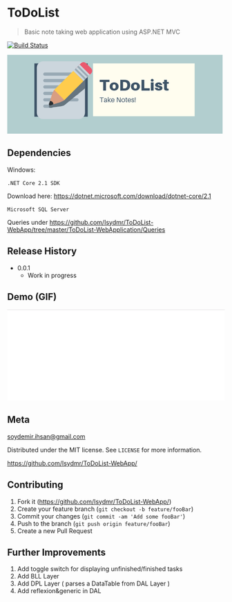 # ToDoList
> Basic note taking web application using ASP.NET MVC 

 [![Build Status](https://travis-ci.org/dwyl/esta.svg?branch=master)](https://travis-ci.org/dwyl/esta)
 
![](logo.png)

## Dependencies

Windows:

```
.NET Core 2.1 SDK 
```
Download here: https://dotnet.microsoft.com/download/dotnet-core/2.1

```
Microsoft SQL Server
```
Queries under https://github.com/Isydmr/ToDoList-WebApp/tree/master/ToDoList-WebApplication/Queries

## Release History

* 0.0.1
    * Work in progress

## Demo (GIF)

![](demo.gif)


## Meta

soydemir.ihsan@gmail.com

Distributed under the MIT license. See ``LICENSE`` for more information.

[<https://github.com/Isydmr/ToDoList-WebApp/>](https://github.com/Isydmr/)

## Contributing

1. Fork it (<https://github.com/Isydmr/ToDoList-WebApp/>)
2. Create your feature branch (`git checkout -b feature/fooBar`)
3. Commit your changes (`git commit -am 'Add some fooBar'`)
4. Push to the branch (`git push origin feature/fooBar`)
5. Create a new Pull Request

## Further Improvements

1. Add toggle switch for displaying unfinished/finished tasks
2. Add BLL Layer 
3. Add DPL Layer ( parses a DataTable from DAL Layer )
4. Add reflexion&generic in DAL
